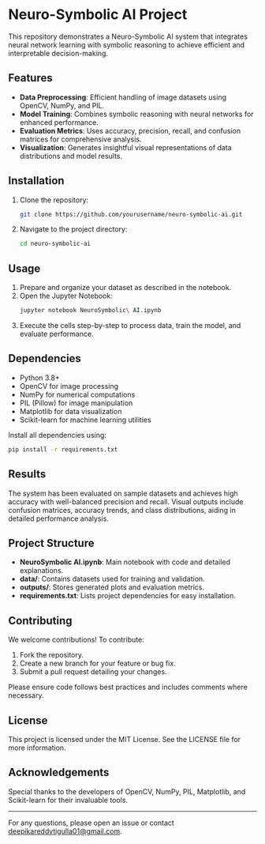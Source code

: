 # Neuro-Symbolic AI Project

This repository demonstrates a Neuro-Symbolic AI system that integrates neural network learning with symbolic reasoning to achieve efficient and interpretable decision-making.

## Features

- **Data Preprocessing**: Efficient handling of image datasets using OpenCV, NumPy, and PIL.
- **Model Training**: Combines symbolic reasoning with neural networks for enhanced performance.
- **Evaluation Metrics**: Uses accuracy, precision, recall, and confusion matrices for comprehensive analysis.
- **Visualization**: Generates insightful visual representations of data distributions and model results.

## Installation

1. Clone the repository:
   ```bash
   git clone https://github.com/yourusername/neuro-symbolic-ai.git
   ```
2. Navigate to the project directory:
   ```bash
   cd neuro-symbolic-ai
   ```

## Usage

1. Prepare and organize your dataset as described in the notebook.
2. Open the Jupyter Notebook:
   ```bash
   jupyter notebook NeuroSymbolic\ AI.ipynb
   ```
3. Execute the cells step-by-step to process data, train the model, and evaluate performance.

## Dependencies

- Python 3.8+
- OpenCV for image processing
- NumPy for numerical computations
- PIL (Pillow) for image manipulation
- Matplotlib for data visualization
- Scikit-learn for machine learning utilities

Install all dependencies using:
```bash
pip install -r requirements.txt
```

## Results

The system has been evaluated on sample datasets and achieves high accuracy with well-balanced precision and recall. Visual outputs include confusion matrices, accuracy trends, and class distributions, aiding in detailed performance analysis.

## Project Structure

- **NeuroSymbolic AI.ipynb**: Main notebook with code and detailed explanations.
- **data/**: Contains datasets used for training and validation.
- **outputs/**: Stores generated plots and evaluation metrics.
- **requirements.txt**: Lists project dependencies for easy installation.

## Contributing

We welcome contributions! To contribute:

1. Fork the repository.
2. Create a new branch for your feature or bug fix.
3. Submit a pull request detailing your changes.

Please ensure code follows best practices and includes comments where necessary.

## License

This project is licensed under the MIT License. See the LICENSE file for more information.

## Acknowledgements

Special thanks to the developers of OpenCV, NumPy, PIL, Matplotlib, and Scikit-learn for their invaluable tools.

---

For any questions, please open an issue or contact deepikareddytigulla01@gmail.com.

